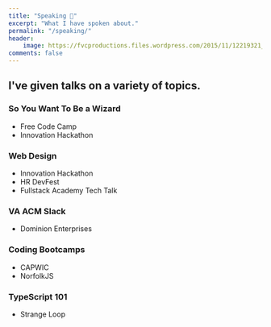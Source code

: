 ```yaml
---
title: "Speaking 💬️"
excerpt: "What I have spoken about."
permalink: "/speaking/"
header:
    image: https://fvcproductions.files.wordpress.com/2015/11/12219321_941445252602315_1897049180671471124_n.jpg
comments: false
---
```


## I've given talks on a variety of topics.

### So You Want To Be a Wizard

- Free Code Camp
- Innovation Hackathon

### Web Design

- Innovation Hackathon
- HR DevFest
- Fullstack Academy Tech Talk

### VA ACM Slack

- Dominion Enterprises

### Coding Bootcamps

- CAPWIC
- NorfolkJS

### TypeScript 101

- Strange Loop